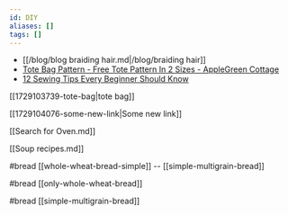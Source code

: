 ```yaml
---
id: DIY
aliases: []
tags: []
---
```


- [[/blog/blog braiding hair.md|/blog/braiding hair]]
- [Tote Bag Pattern - Free Tote Pattern In 2 Sizes - AppleGreen Cottage](https://www.applegreencottage.com/tote-bag-pattern/?utm_source=convertkit&utm_medium=email&utm_campaign=%F0%9F%A7%B5+%F0%9F%8E%80+See+No1+TOTE+tutorial+at+AppleGreen+Cottage%21+-+6950334&sh_kit=1fa531cc0b7041764ed755ddf170671d0527b8e1b9e7ebd7131ef8427f7384e1)
- [12 Sewing Tips Every Beginner Should Know](https://www.applegreencottage.com/sewing-tips-beginners/?utm_source=convertkit&utm_medium=email&utm_campaign=%F0%9F%A7%B5+Don)

[[1729103739-tote-bag|tote bag]]

[[1729104076-some-new-link|Some new link]]

[[Search for Oven.md]]

[[Soup recipes.md]]

#bread [[whole-wheat-bread-simple]]  --  [[simple-multigrain-bread]]

#bread [[only-whole-wheat-bread]]

#bread [[simple-multigrain-bread]]
